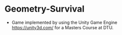 # Geometry-Survival
* Game implemented by using the Unity Game Engine https://unity3d.com/ for a Masters Course at DTU.
